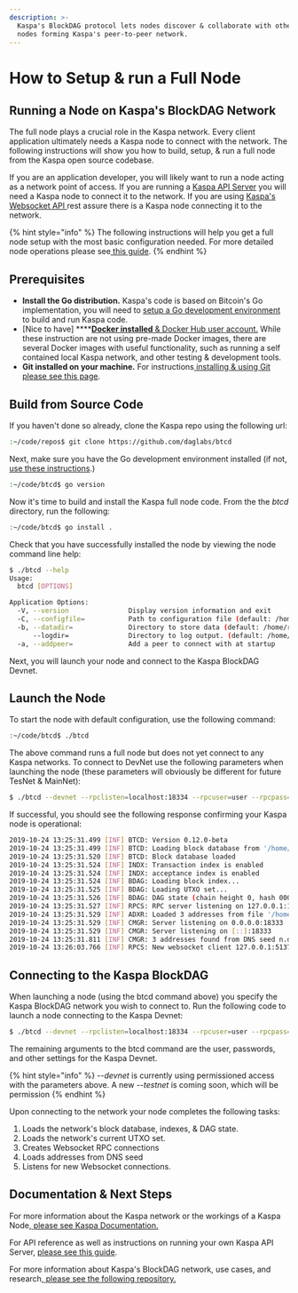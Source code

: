```yaml
---
description: >-
  Kaspa's BlockDAG protocol lets nodes discover & collaborate with other peer
  nodes forming Kaspa's peer-to-peer network.
---
```


# How to Setup & run a Full Node

## Running a Node on Kaspa's BlockDAG Network

The full node plays a crucial role in the Kaspa network.  Every client application ultimately needs a Kaspa node to connect with the network.  The following instructions will show you how to build, setup, & run a full node from the Kaspa open source codebase.

If you are an application developer, you will likely want to run a node acting as a network point of access. If you are running a [Kaspa API Server](../api-reference/api-calls/api-server-setup.md) you will need a Kaspa node to connect it to the network.  If you are using [Kaspa's Websocket API ](../codebase/kspa-codebase/rpcclient.md)rest assure there is a Kaspa node connecting it to the network.

{% hint style="info" %}
The following instructions will help you get a full node setup with the most basic configuration needed.  For more detailed node operations please see[ this guide](joining-testnet.md).
{% endhint %}

## Prerequisites

* **Install the Go distribution.**  Kaspa's code is based on Bitcoin's Go implementation, you will need to [setup a Go development environment](https://golang.org/doc/install) to build and run Kaspa code.
* \[Nice to have\] ****[**Docker installed** & Docker Hub user account.](https://hub.docker.com/)  While these instruction are not using pre-made Docker images, there are several Docker images with useful functionality, such as running a self contained local Kaspa network, and other testing & development tools.
* **Git installed on your machine.**  For instructions[ installing & using Git please see this page](https://git-scm.com/book/en/v2/Getting-Started-First-Time-Git-Setup).

## Build from Source Code

If you haven't done so already, clone the Kaspa repo using the following url:

```bash
:~/code/repos$ git clone https://github.com/daglabs/btcd
```

Next, make sure you have the Go development environment installed \(if not, [use these instructions](https://golang.org/).\)

```bash
:~/code/btcd$ go version
```

Now it's time to build and install the Kaspa full node code.  From the the _btcd_ directory, run the following:

```bash
:~/code/btcd$ go install . 
```

Check that you have successfully installed the node by viewing the node command line help:

```bash
$ ./btcd --help
Usage:
  btcd [OPTIONS]

Application Options:
  -V, --version               Display version information and exit
  -C, --configfile=           Path to configuration file (default: /home/roni/.btcd/btcd.conf)
  -b, --datadir=              Directory to store data (default: /home/roni/.btcd/data)
      --logdir=               Directory to log output. (default: /home/roni/.btcd/logs)
  -a, --addpeer=              Add a peer to connect with at startup
```

Next, you will launch your node and connect to the Kaspa BlockDAG Devnet.

## Launch the Node

To start the node with default configuration, use the following command: 

```bash
:~/code/btcd$ ./btcd
```

The above command runs a full node but does not yet connect to any Kaspa networks.  To connect to DevNet use the following parameters when launching the node \(these parameters will obviously be different for future TesNet & MainNet\):

```bash
$ ./btcd --devnet --rpclisten=localhost:18334 --rpcuser=user --rpcpass=pass --notls --acceptanceindex --txindex
```

If successful, you should see the following response confirming your Kaspa node is operational:

```bash
2019-10-24 13:25:31.499 [INF] BTCD: Version 0.12.0-beta
2019-10-24 13:25:31.499 [INF] BTCD: Loading block database from '/home/roni/.btcd/data/devnet/blocks_ffldb'
2019-10-24 13:25:31.520 [INF] BTCD: Block database loaded
2019-10-24 13:25:31.524 [INF] INDX: Transaction index is enabled
2019-10-24 13:25:31.524 [INF] INDX: acceptance index is enabled
2019-10-24 13:25:31.524 [INF] BDAG: Loading block index...
2019-10-24 13:25:31.525 [INF] BDAG: Loading UTXO set...
2019-10-24 13:25:31.526 [INF] BDAG: DAG state (chain height 0, hash 000033abb09b45e09ef5e3a2b92185b7503a074565ef5706904167c60b37d6f4)
2019-10-24 13:25:31.527 [INF] RPCS: RPC server listening on 127.0.0.1:18334
2019-10-24 13:25:31.529 [INF] ADXR: Loaded 3 addresses from file '/home/roni/.btcd/data/devnet/peers.json'
2019-10-24 13:25:31.529 [INF] CMGR: Server listening on 0.0.0.0:18333
2019-10-24 13:25:31.529 [INF] CMGR: Server listening on [::]:18333
2019-10-24 13:25:31.811 [INF] CMGR: 3 addresses found from DNS seed n.devnet-dnsseed.daglabs.com
2019-10-24 13:26:03.766 [INF] RPCS: New websocket client 127.0.0.1:51374
```

## Connecting to the Kaspa BlockDAG

When launching a node \(using the btcd command above\) you specify the Kaspa BlockDAG network you wish to connect to.  Run the following code to launch a node connecting to the Kaspa Devnet:

```bash
$ ./btcd --devnet --rpclisten=localhost:18334 --rpcuser=user --rpcpass=pass --notls --acceptanceindex --txindex
```

The remaining arguments to the btcd command are the user, passwords, and other settings for the Kaspa Devnet.

{% hint style="info" %}
--_devnet_  is currently using permissioned access with the parameters above.  A new --_testnet_ is coming soon, which will be permission
{% endhint %}

Upon connecting to the network your node completes the following tasks:

1. Loads the network's block database, indexes, & DAG state.
2. Loads the network's current UTXO set.
3. Creates Websocket RPC connections
4. Loads addresses from DNS seed
5. Listens for new Websocket connections.



## Documentation & Next Steps

For more information about the Kaspa network or the workings of a Kaspa Node,[ please see Kaspa Documentation.](../about-kaspa/kaspa-overview/)

For API reference as well as instructions on running your own Kaspa API Server, [please see this guide](../api-reference/api-calls/api-server-setup.md).

For more information about Kaspa's BlockDAG network, use cases, and research,[ please see the following repository.](https://docs.kas.pa/research/)



